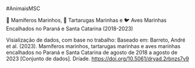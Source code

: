 #AnimaisMSC

🐋 Mamíferos Marinhos, 🐢 Tartarugas Marinhas e 🐦 Aves Marinhas Encalhados no Paraná e Santa Catarina (2018-2023)

Visialização de dados, com base no trabalho: Baseado em: Barreto, André et al. (2023). Mamíferos marinhos, tartarugas marinhas e aves marinhas encalhados no Paraná e Santa Catarina de agosto de 2018 a agosto de 2023 [Conjunto de dados]. Dríade. https://doi.org/10.5061/dryad.2rbnzs7v9
